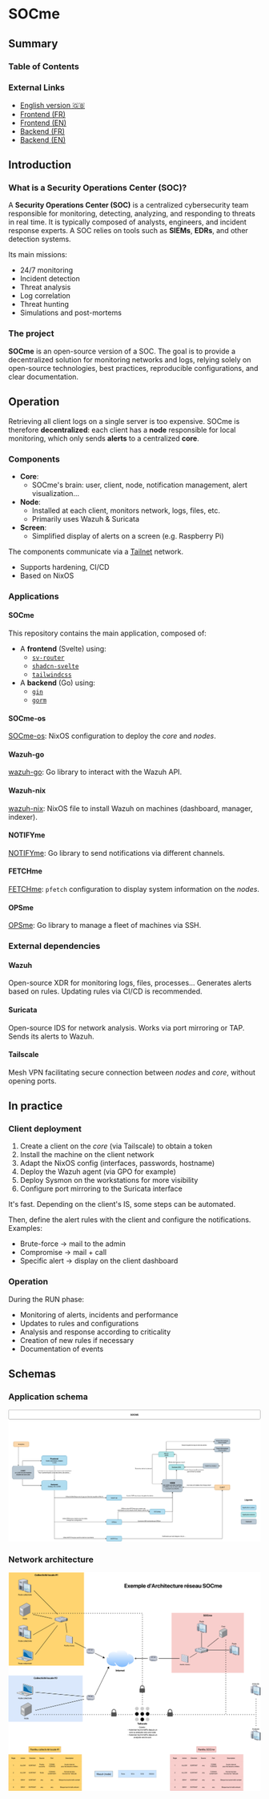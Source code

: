# SOCme

## Summary

### Table of Contents

### External Links

- [English version 🇬🇧](./README-en.md)
- [Frontend (FR)](https://github.com/socme-project/socme/blob/main/front/README.md)
- [Frontend (EN)](github.com/socme-project/socme/blob/main/front/README-en.md)
- [Backend (FR)](https://github.com/socme-project/socme/blob/main/back/README.md)
- [Backend (EN)](github.com/socme-project/socme/blob/main/back/README-en.md)

## Introduction

### What is a Security Operations Center (SOC)?

A **Security Operations Center (SOC)** is a centralized cybersecurity team
responsible for monitoring, detecting, analyzing, and responding to threats
in real time. It is typically composed of analysts, engineers, and
incident response experts. A SOC relies on tools such as
**SIEMs**, **EDRs**, and other detection systems.

Its main missions:

- 24/7 monitoring
- Incident detection
- Threat analysis
- Log correlation
- Threat hunting
- Simulations and post-mortems

### The project

**SOCme** is an open-source version of a SOC. The goal is to provide a
decentralized solution for monitoring networks and logs, relying
solely on open-source technologies, best practices,
reproducible configurations, and clear documentation.

## Operation

Retrieving all client logs on a single server is too expensive. SOCme
is therefore **decentralized**: each client has a **node** responsible for
local monitoring, which only sends **alerts** to a centralized **core**.

### Components

- **Core**:
  - SOCme's brain: user, client, node, notification management,
    alert visualization...
- **Node**:
  - Installed at each client, monitors network, logs, files, etc.
  - Primarily uses Wazuh & Suricata
- **Screen**:
  - Simplified display of alerts on a screen (e.g. Raspberry Pi)

The components communicate via a [Tailnet](https://tailscale.com/) network.

- Supports hardening, CI/CD
- Based on NixOS

### Applications

#### SOCme

This repository contains the main application, composed of:

- A **frontend** (Svelte) using:
  - [`sv-router`](https://sv-router.vercel.app/)
  - [`shadcn-svelte`](https://shadcn-svelte.com/)
  - [`tailwindcss`](https://tailwindcss.com/)
- A **backend** (Go) using:
  - [`gin`](https://gin-gonic.com/)
  - [`gorm`](https://gorm.io/index.html)

#### SOCme-os

[SOCme-os](https://github.com/socme-project/socme-os): NixOS configuration to
deploy the _core_ and _nodes_.

#### Wazuh-go

[wazuh-go](https://github.com/socme-project/wazuh-go): Go library to
interact with the Wazuh API.

#### Wazuh-nix

[wazuh-nix](https://github.com/socme-project/socme-os/blob/main/modules/wazuh.nix):
NixOS file to install Wazuh on machines (dashboard, manager, indexer).

#### NOTIFYme

[NOTIFYme](https://github.com/socme-project/notifyme): Go library to
send notifications via different channels.

#### FETCHme

[FETCHme](https://github.com/socme-project/fetchme): `pfetch` configuration
to display system information on the _nodes_.

#### OPSme

[OPSme](https://github.com/socme-project/opsme): Go library to manage a
fleet of machines via SSH.

### External dependencies

#### Wazuh

Open-source XDR for monitoring logs, files, processes... Generates
alerts based on rules. Updating rules via CI/CD is recommended.

#### Suricata

Open-source IDS for network analysis. Works via port mirroring or TAP.
Sends its alerts to Wazuh.

#### Tailscale

Mesh VPN facilitating secure connection between _nodes_ and _core_, without
opening ports.

## In practice

### Client deployment

1. Create a client on the _core_ (via Tailscale) to obtain a token
2. Install the machine on the client network
3. Adapt the NixOS config (interfaces, passwords, hostname)
4. Deploy the Wazuh agent (via GPO for example)
5. Deploy Sysmon on the workstations for more visibility
6. Configure port mirroring to the Suricata interface

It's fast. Depending on the client's IS, some steps can be automated.

Then, define the alert rules with the client and configure the
notifications. Examples:

- Brute-force → mail to the admin
- Compromise → mail + call
- Specific alert → display on the client dashboard

### Operation

During the RUN phase:

- Monitoring of alerts, incidents and performance
- Updates to rules and configurations
- Analysis and response according to criticality
- Creation of new rules if necessary
- Documentation of events

## Schemas

### Application schema

![Application schema](./src/schema-applicatif.png)

### Network architecture

![Network architecture](./src/architecture-reseau.png)
